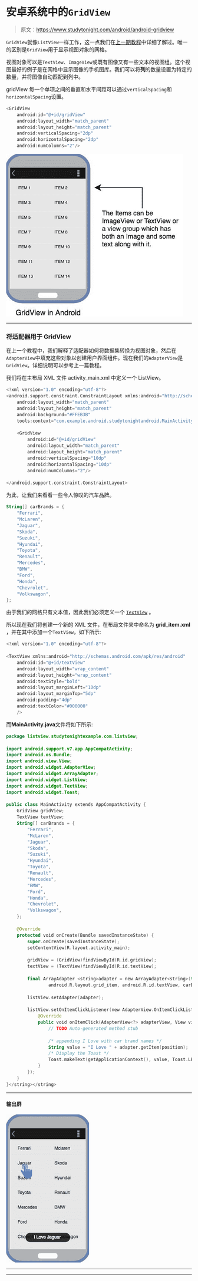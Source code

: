 # 安卓系统中的`GridView`

> 原文：<https://www.studytonight.com/android/android-gridview>

`GridView`就像`ListView`一样工作，这一点我们在[上一期教程](android-listview)中详细了解过。唯一的区别是`GridView`用于显示视图对象的网格。

视图对象可以是`TextView`、`ImageView`或既有图像又有一些文本的视图组。这个视图最好的例子是在网格中显示图像的手机图库。我们可以将**列**的数量设置为特定的数量，并将图像自动匹配到列中。

gridView 每一个单项之间的垂直和水平间距可以通过`verticalSpacing`和`horizontalSpacing`设置。

```kt
<GridView
    android:id="@+id/gridView"
    android:layout_width="match_parent"
    android:layout_height="match_parent"
    android:verticalSpacing="2dp"
    android:horizontalSpacing="2dp"
    android:numColumns="2"/>
```

![GridView in Android Example](img/ec2099363ab62ad93cdcb7c66415268a.png)

* * *

### 将适配器用于 GridView

在上一个教程中，我们解释了适配器如何将数据集转换为视图对象，然后在`AdapterView`中填充这些对象以创建用户界面组件。现在我们的`AdapterView`是`GridView`。详细说明可以参考上一篇教程。

我们将在主布局 XML 文件 activity_main.xml 中定义一个 ListView。

```kt
<?xml version="1.0" encoding="utf-8"?>
<android.support.constraint.ConstraintLayout xmlns:android="http://schemas.android.com/apk/res/android" xmlns:app="http://schemas.android.com/apk/res-auto" xmlns:tools="http://schemas.android.com/tools"
    android:layout_width="match_parent"
    android:layout_height="match_parent"
    android:background="#FFEB3B"
    tools:context="com.example.android.studytonightandroid.MainActivity">

    <GridView
        android:id="@+id/gridView"
        android:layout_width="match_parent"
        android:layout_height="match_parent"
        android:verticalSpacing="10dp"
        android:horizontalSpacing="10dp"
        android:numColumns="2"/>

</android.support.constraint.ConstraintLayout>
```

为此，让我们来看看一些令人惊叹的汽车品牌。

```kt
String[] carBrands = {
    "Ferrari",
    "McLaren",
    "Jaguar",
    "Skoda",
    "Suzuki",
    "Hyundai",
    "Toyota",
    "Renault",
    "Mercedes",
    "BMW",
    "Ford",
    "Honda",
    "Chevrolet",
    "Volkswagon",
};
```

由于我们的网格只有文本值，因此我们必须定义一个 [`TextView`](android-textview) 。

所以现在我们将创建一个新的 XML 文件，在布局文件夹中命名为 **grid_item.xml** ，并在其中添加一个`TextView`，如下所示:

```kt
<?xml version="1.0" encoding="utf-8"?> 

<TextView xmlns:android="http://schemas.android.com/apk/res/android"  
    android:id="@+id/textView"  
    android:layout_width="wrap_content"  
    android:layout_height="wrap_content"
    android:textStyle="bold" 
    android:layout_marginLeft="10dp"  
    android:layout_marginTop="5dp"  
    android:padding="4dp"  
    android:textColor="#000000"  
    />
```

而**MainActivity.java**文件将如下所示:

```kt
package listview.studytonightexample.com.listview;  

import android.support.v7.app.AppCompatActivity;  
import android.os.Bundle;  
import android.view.View;  
import android.widget.AdapterView;  
import android.widget.ArrayAdapter;  
import android.widget.ListView;  
import android.widget.TextView;  
import android.widget.Toast;  

public class MainActivity extends AppCompatActivity {  
    GridView gridView;  
    TextView textView;  
    String[] carBrands = {
        "Ferrari",
        "McLaren",
        "Jaguar",
        "Skoda",
        "Suzuki",
        "Hyundai",
        "Toyota",
        "Renault",
        "Mercedes",
        "BMW",
        "Ford",
        "Honda",
        "Chevrolet",
        "Volkswagon",
    };

    @Override  
    protected void onCreate(Bundle savedInstanceState) {  
        super.onCreate(savedInstanceState);  
        setContentView(R.layout.activity_main);  

        gridView = (GridView)findViewById(R.id.gridView);  
        textView = (TextView)findViewById(R.id.textView);  

        final ArrayAdapter <string>adapter = new ArrayAdapter<string>(this,  
                android.R.layout.grid_item, android.R.id.textView, carBrands);  

        listView.setAdapter(adapter);  

        listView.setOnItemClickListener(new AdapterView.OnItemClickListener() {  
            @Override  
            public void onItemClick(AdapterView<?> adapterView, View view, int position, long l) {  
                // TODO Auto-generated method stub  

                /* appending I Love with car brand names */
                String value = "I Love " + adapter.getItem(position);  
                /* Display the Toast */
                Toast.makeText(getApplicationContext(), value, Toast.LENGTH_SHORT).show();  
            }  
        });  
    }  
}</string></string>
```

* * *

#### 输出屏

![GridView in Android Example](img/856d7bb6762e9ae886229678e26438cf.png)

* * *

* * *